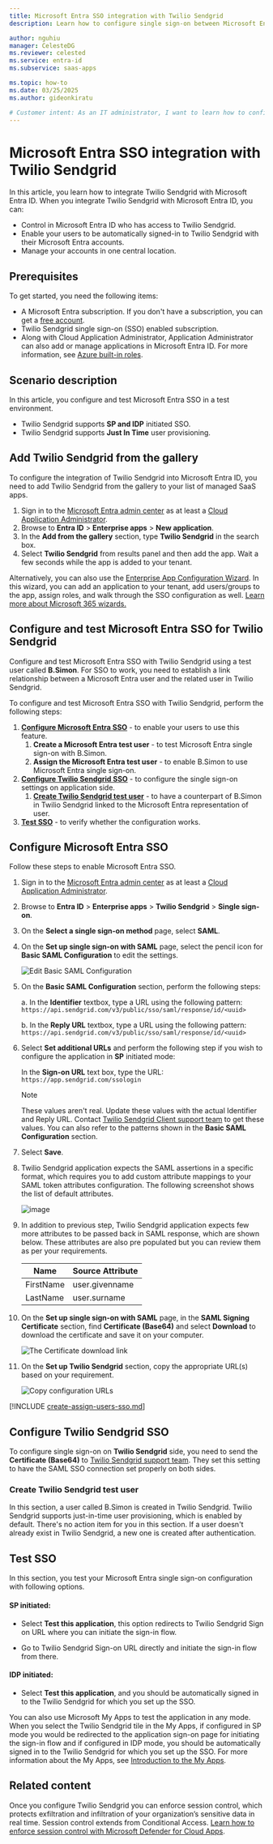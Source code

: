```yaml
---
title: Microsoft Entra SSO integration with Twilio Sendgrid
description: Learn how to configure single sign-on between Microsoft Entra ID and Twilio Sendgrid.

author: nguhiu
manager: CelesteDG
ms.reviewer: celested
ms.service: entra-id
ms.subservice: saas-apps

ms.topic: how-to
ms.date: 03/25/2025
ms.author: gideonkiratu

# Customer intent: As an IT administrator, I want to learn how to configure single sign-on between Microsoft Entra ID and Twilio Sendgrid so that I can control who has access to Twilio Sendgrid, enable automatic sign-in with Microsoft Entra accounts, and manage my accounts in one central location.
---
```


# Microsoft Entra SSO integration with Twilio Sendgrid

In this article,  you learn how to integrate Twilio Sendgrid with Microsoft Entra ID. When you integrate Twilio Sendgrid with Microsoft Entra ID, you can:

* Control in Microsoft Entra ID who has access to Twilio Sendgrid.
* Enable your users to be automatically signed-in to Twilio Sendgrid with their Microsoft Entra accounts.
* Manage your accounts in one central location.

## Prerequisites

To get started, you need the following items:

* A Microsoft Entra subscription. If you don't have a subscription, you can get a [free account](https://azure.microsoft.com/free/).
* Twilio Sendgrid single sign-on (SSO) enabled subscription.
* Along with Cloud Application Administrator, Application Administrator can also add or manage applications in Microsoft Entra ID.
For more information, see [Azure built-in roles](~/identity/role-based-access-control/permissions-reference.md).

## Scenario description

In this article,  you configure and test Microsoft Entra SSO in a test environment.

* Twilio Sendgrid supports **SP and IDP** initiated SSO.
* Twilio Sendgrid supports **Just In Time** user provisioning.

## Add Twilio Sendgrid from the gallery

To configure the integration of Twilio Sendgrid into Microsoft Entra ID, you need to add Twilio Sendgrid from the gallery to your list of managed SaaS apps.

1. Sign in to the [Microsoft Entra admin center](https://entra.microsoft.com) as at least a [Cloud Application Administrator](~/identity/role-based-access-control/permissions-reference.md#cloud-application-administrator).
1. Browse to **Entra ID** > **Enterprise apps** > **New application**.
1. In the **Add from the gallery** section, type **Twilio Sendgrid** in the search box.
1. Select **Twilio Sendgrid** from results panel and then add the app. Wait a few seconds while the app is added to your tenant.

 Alternatively, you can also use the [Enterprise App Configuration Wizard](https://portal.office.com/AdminPortal/home?Q=Docs#/azureadappintegration). In this wizard, you can add an application to your tenant, add users/groups to the app, assign roles, and walk through the SSO configuration as well. [Learn more about Microsoft 365 wizards.](/microsoft-365/admin/misc/azure-ad-setup-guides)

<a name='configure-and-test-azure-ad-sso-for-twilio-sendgrid'></a>

## Configure and test Microsoft Entra SSO for Twilio Sendgrid

Configure and test Microsoft Entra SSO with Twilio Sendgrid using a test user called **B.Simon**. For SSO to work, you need to establish a link relationship between a Microsoft Entra user and the related user in Twilio Sendgrid.

To configure and test Microsoft Entra SSO with Twilio Sendgrid, perform the following steps:

1. **[Configure Microsoft Entra SSO](#configure-azure-ad-sso)** - to enable your users to use this feature.
    1. **Create a Microsoft Entra test user** - to test Microsoft Entra single sign-on with B.Simon.
    1. **Assign the Microsoft Entra test user** - to enable B.Simon to use Microsoft Entra single sign-on.
1. **[Configure Twilio Sendgrid SSO](#configure-twilio-sendgrid-sso)** - to configure the single sign-on settings on application side.
    1. **[Create Twilio Sendgrid test user](#create-twilio-sendgrid-test-user)** - to have a counterpart of B.Simon in Twilio Sendgrid linked to the Microsoft Entra representation of user.
1. **[Test SSO](#test-sso)** - to verify whether the configuration works.

<a name='configure-azure-ad-sso'></a>

## Configure Microsoft Entra SSO

Follow these steps to enable Microsoft Entra SSO.

1. Sign in to the [Microsoft Entra admin center](https://entra.microsoft.com) as at least a [Cloud Application Administrator](~/identity/role-based-access-control/permissions-reference.md#cloud-application-administrator).
1. Browse to **Entra ID** > **Enterprise apps** > **Twilio Sendgrid** > **Single sign-on**.
1. On the **Select a single sign-on method** page, select **SAML**.
1. On the **Set up single sign-on with SAML** page, select the pencil icon for **Basic SAML Configuration** to edit the settings.

   ![Edit Basic SAML Configuration](common/edit-urls.png)

1. On the **Basic SAML Configuration** section, perform the following steps:

    a. In the **Identifier** textbox, type a URL using the following pattern:
    `https://api.sendgrid.com/v3/public/sso/saml/response/id/<uuid>`

    b. In the **Reply URL** textbox, type a URL using the following pattern:
    `https://api.sendgrid.com/v3/public/sso/saml/response/id/<uuid>`

1. Select **Set additional URLs** and perform the following step if you wish to configure the application in **SP** initiated mode:

    In the **Sign-on URL** text box, type the URL:
    `https://app.sendgrid.com/ssologin`

    > [!NOTE]
    > These values aren't real. Update these values with the actual Identifier and Reply URL. Contact [Twilio Sendgrid Client support team](mailto:help@sendgrid.com) to get these values. You can also refer to the patterns shown in the **Basic SAML Configuration** section.  

1. Select **Save**.

1. Twilio Sendgrid application expects the SAML assertions in a specific format, which requires you to add custom attribute mappings to your SAML token attributes configuration. The following screenshot shows the list of default attributes.

    ![image](common/default-attributes.png)

1. In addition to previous step, Twilio Sendgrid application expects few more attributes to be passed back in SAML response, which are shown below. These attributes are also pre populated but you can review them as per your requirements.

    | Name | Source Attribute|
    | ------------ | --------- |
    | FirstName | user.givenname |
    | LastName | user.surname |

1. On the **Set up single sign-on with SAML** page, in the **SAML Signing Certificate** section,  find **Certificate (Base64)** and select **Download** to download the certificate and save it on your computer.

    ![The Certificate download link](common/certificatebase64.png)

1. On the **Set up Twilio Sendgrid** section, copy the appropriate URL(s) based on your requirement.

    ![Copy configuration URLs](common/copy-configuration-urls.png)

<a name='create-an-azure-ad-test-user'></a>

[!INCLUDE [create-assign-users-sso.md](~/identity/saas-apps/includes/create-assign-users-sso.md)]

## Configure Twilio Sendgrid SSO

To configure single sign-on on **Twilio Sendgrid** side, you need to send the **Certificate (Base64)** to [Twilio Sendgrid support team](mailto:help@sendgrid.com). They set this setting to have the SAML SSO connection set properly on both sides.

### Create Twilio Sendgrid test user

In this section, a user called B.Simon is created in Twilio Sendgrid. Twilio Sendgrid supports just-in-time user provisioning, which is enabled by default. There's no action item for you in this section. If a user doesn't already exist in Twilio Sendgrid, a new one is created after authentication.

## Test SSO

In this section, you test your Microsoft Entra single sign-on configuration with following options. 

#### SP initiated:

* Select **Test this application**, this option redirects to Twilio Sendgrid Sign on URL where you can initiate the sign-in flow.  

* Go to Twilio Sendgrid Sign-on URL directly and initiate the sign-in flow from there.

#### IDP initiated:

* Select **Test this application**, and you should be automatically signed in to the Twilio Sendgrid for which you set up the SSO. 

You can also use Microsoft My Apps to test the application in any mode. When you select the Twilio Sendgrid tile in the My Apps, if configured in SP mode you would be redirected to the application sign-on page for initiating the sign-in flow and if configured in IDP mode, you should be automatically signed in to the Twilio Sendgrid for which you set up the SSO. For more information about the My Apps, see [Introduction to the My Apps](https://support.microsoft.com/account-billing/sign-in-and-start-apps-from-the-my-apps-portal-2f3b1bae-0e5a-4a86-a33e-876fbd2a4510).

## Related content

Once you configure Twilio Sendgrid you can enforce session control, which protects exfiltration and infiltration of your organization’s sensitive data in real time. Session control extends from Conditional Access. [Learn how to enforce session control with Microsoft Defender for Cloud Apps](/cloud-app-security/proxy-deployment-aad).
